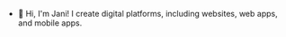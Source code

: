 - 👋 Hi, I'm Jani! I create digital platforms, including websites, web apps, and mobile apps. <br>

<!---
janipalomaki/janipalomaki is a ✨ special ✨ repository because its `README.md` (this file) appears on your GitHub profile.
You can click the Preview link to take a look at your changes.
--->

